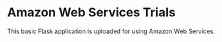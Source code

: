 # Amazon Web Services Trials
 This basic Flask application is uploaded for using Amazon Web Services.
